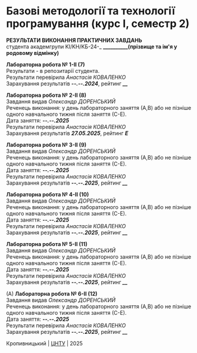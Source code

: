 ﻿# Базові методології та технології програмування (курс І, семестр 2)

<b>РЕЗУЛЬТАТИ ВИКОНАННЯ ПРАКТИЧНИХ ЗАВДАНЬ</b><br>
студента академгрупи KI/KH/KБ-24-_ <b>__________(прізвище та ім'я у родовому відмінку)</b>

<b>Лабораторна робота № 1-ІІ (7)</b><br>
</i>Результати - в репозитарії студента.</i><br>
Результати перевірила <i>Анастасія КОВАЛЕНКО</i><br>
Зарахування результатів <i><b> --.--.2024</i></b>, рейтинг <i><b> __ </b></i> <br>

<b>Лабораторна робота № 2-ІІ (8)</b><br>
Завдання видав <i>Олександр ДОРЕНСЬКИЙ</i><br>
Реченець виконання: у день лабораторного заняття (А,В) або не пізніше одного навчального тижня після заняття (С-Е).<br>
Дата заняття: <i><b> --.--.2025</i></b><br>
Результати перевірила <i>Анастасія КОВАЛЕНКО</i><br>
Зарахування результатів <i><b> 27.05.2025</i></b>, рейтинг <i><b> _E_ </b></i> <br>

<b>Лабораторна робота № 3-ІІ (9)</b><br>
Завдання видав <i>Олександр ДОРЕНСЬКИЙ</i><br>
Реченець виконання: у день лабораторного заняття (А,В) або не пізніше одного навчального тижня після заняття (С-Е).<br>
Дата заняття: <i><b> --.--.2025</i></b><br>
Результати перевірила <i>Анастасія КОВАЛЕНКО</i><br>
Зарахування результатів <i><b> --.--.2025</i></b>, рейтинг <i><b> __ </b></i> <br>

<b>Лабораторна робота № 4-ІІ (10)</b><br>
Завдання видав <i>Олександр ДОРЕНСЬКИЙ</i><br>
Реченець виконання: у день лабораторного заняття (А,В) або не пізніше одного навчального тижня після заняття (С-Е).<br>
Дата заняття: <i><b> --.--.2025</i></b><br>
Результати перевірила <i>Анастасія КОВАЛЕНКО</i><br>
Зарахування результатів <i><b> --.--.2025</i></b>, рейтинг <i><b> __ </b></i> <br>

<b>Лабораторна робота № 5-ІІ (11)</b><br>
Завдання видав <i>Олександр ДОРЕНСЬКИЙ</i><br>
Реченець виконання: у день лабораторного заняття (А,В) або не пізніше одного навчального тижня після заняття (С-Е).<br>
Дата заняття: <i><b> --.--.2025</i></b><br>
Результати перевірила <i>Анастасія КОВАЛЕНКО</i><br>
Зарахування результатів <i><b> --.--.2025</i></b>, рейтинг <i><b> __ </b></i> <br>

(A) <b>Лабораторна робота № 6-ІІ (12)</b><br>
Завдання видав <i>Олександр ДОРЕНСЬКИЙ</i><br>
Реченець виконання: у день лабораторного заняття (А,В) або не пізніше одного навчального тижня після заняття (С-Е).<br>
Дата заняття: <i><b> --.--.2025</i></b><br>
Результати перевірила <i>Анастасія КОВАЛЕНКО</i><br>
Зарахування результатів <i><b> --.--.2025</i></b>, рейтинг <i><b> __ </b></i> <br>

Кропивницький | <a href="http://www.kntu.kr.ua/">ЦНТУ</a> | 2025
